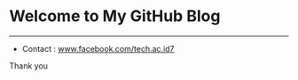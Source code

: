 # Welcome to My GitHub Blog

----------------------------------------
- Contact : www.facebook.com/tech.ac.id7


Thank you

